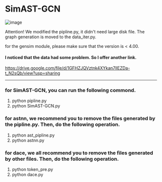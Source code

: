 # SimAST-GCN

![image](https://user-images.githubusercontent.com/93702668/147535219-77a55fc0-bb50-4466-9a9d-41c26fcb2ae6.png)


Attention! We modified the pipline.py, it didn't need large disk file. The graph generation is moved to the data_iter.py.

for the gensim module, please make sure that the version is < 4.00.

#### I noticed that the data had some problem. So I offer another link.
https://drive.google.com/file/d/1GFHZJQVztnk4XYkan7llEZDa-t_N2sQb/view?usp=sharing

---

### for SimAST-GCN, you can run the following commond.
1. python pipline.py
2. python SimAST-GCN.py

### for astnn, we recommend you to remove the files generated by the pipline.py. Then, do the following operation.
1. python ast_pipline.py
2. python astnn.py


### for dace, we all recommend you to remove the files generated by other files. Then, do the following operation.
1. python token_pre.py
2. python dace.py
